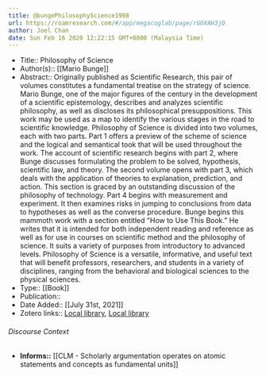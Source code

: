 ```yaml
---
title: @bungePhilosophyScience1998
url: https://roamresearch.com/#/app/megacoglab/page/rGOXAH3jQ
author: Joel Chan
date: Sun Feb 16 2020 12:22:15 GMT+0800 (Malaysia Time)
---
```


- Title:: Philosophy of Science
- Author(s):: [[Mario Bunge]]
- Abstract:: Originally published as Scientific Research, this pair of volumes constitutes a fundamental treatise on the strategy of science. Mario Bunge, one of the major figures of the century in the development of a scientific epistemology, describes and analyzes scientific philosophy, as well as discloses its philosophical presuppositions. This work may be used as a map to identify the various stages in the road to scientific knowledge. Philosophy of Science is divided into two volumes, each with two parts. Part 1 offers a preview of the scheme of science and the logical and semantical took that will be used throughout the work. The account of scientific research begins with part 2, where Bunge discusses formulating the problem to be solved, hypothesis, scientific law, and theory. The second volume opens with part 3, which deals with the application of theories to explanation, prediction, and action. This section is graced by an outstanding discussion of the philosophy of technology. Part 4 begins with measurement and experiment. It then examines risks in jumping to conclusions from data to hypotheses as well as the converse procedure. Bunge begins this mammoth work with a section entitled "How to Use This Book." He writes that it is intended for both independent reading and reference as well as for use in courses on scientific method and the philosophy of science. It suits a variety of purposes from introductory to advanced levels. Philosophy of Science is a versatile, informative, and useful text that will benefit professors, researchers, and students in a variety of disciplines, ranging from the behavioral and biological sciences to the physical sciences.
- Type:: [[Book]]
- Publication::
- Date Added:: [[July 31st, 2021]]
- Zotero links:: [Local library](zotero://select/groups/2451508/items/4B2QFK2M), [Local library](https://www.zotero.org/groups/2451508/items/4B2QFK2M)

###### Discourse Context

- **Informs::** [[CLM - Scholarly argumentation operates on atomic statements and concepts as fundamental units]]
